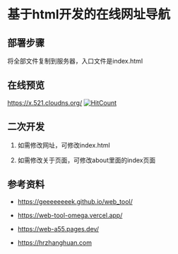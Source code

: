 # 基于html开发的在线网址导航

## 部署步骤

将全部文件复制到服务器，入口文件是index.html


## 在线预览

https://x.521.cloudns.org/
  [![HitCount](https://hits.dwyl.com/https://githubcom/196180/web_tool.svg?style=flat-square)](http://hits.dwyl.com/https://githubcom/196180/web_tool)


## 二次开发

1. 如需修改网址，可修改index.html

2. 如需修改关于页面，可修改about里面的index页面


## 参考资料

- https://geeeeeeeek.github.io/web_tool/

- https://web-tool-omega.vercel.app/

- https://web-a55.pages.dev/

- https://hrzhanghuan.com
 
